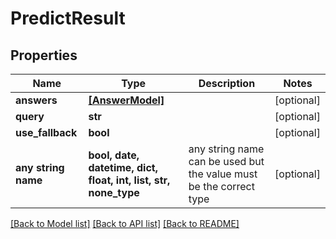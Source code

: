 # PredictResult


## Properties
Name | Type | Description | Notes
------------ | ------------- | ------------- | -------------
**answers** | [**[AnswerModel]**](AnswerModel.md) |  | [optional] 
**query** | **str** |  | [optional] 
**use_fallback** | **bool** |  | [optional] 
**any string name** | **bool, date, datetime, dict, float, int, list, str, none_type** | any string name can be used but the value must be the correct type | [optional]

[[Back to Model list]](../README.md#documentation-for-models) [[Back to API list]](../README.md#documentation-for-api-endpoints) [[Back to README]](../README.md)


